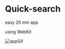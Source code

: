 # Quick-search
easy 20 min app

using WebKit

![appGif](https://user-images.githubusercontent.com/56608476/84268907-1b6b8580-ab31-11ea-8551-3a830c0f1cfd.gif)

